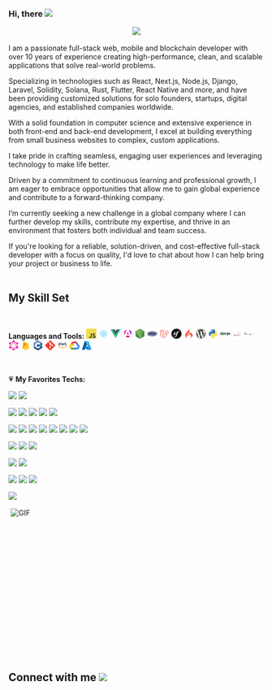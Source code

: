 ### Hi, there <img src="https://media.giphy.com/media/hvRJCLFzcasrR4ia7z/giphy.gif" width="25px">
<p align="center">
  <a href="https://github.com/AdonisGithub"><img src="https://readme-typing-svg.herokuapp.com/?lines=Senior%20Blockchain%20developer;Web%20Developer;7%2B%20years%20of%20experience;Always%20learning%20new%20tech&font=Pacifico&center=true&width=650&height=120&color=58a6ff&vCenter=true&size=45%22"></a>
</p>
  
I am a passionate full-stack web, mobile and blockchain developer with over 10 years of experience creating high-performance, clean, and scalable applications that solve real-world problems.

Specializing in technologies such as React, Next.js, Node.js, Django, Laravel, Solidity, Solana, Rust, Flutter, React Native and more, and have been providing customized solutions for solo founders, startups, digital agencies, and established companies worldwide.

With a solid foundation in computer science and extensive experience in both front-end and back-end development, I excel at building everything from small business websites to complex, custom applications.

I take pride in crafting seamless, engaging user experiences and leveraging technology to make life better. 

Driven by a commitment to continuous learning and professional growth, I am eager to embrace opportunities that allow me to gain global experience and contribute to a forward-thinking company.

I’m currently seeking a new challenge in a global company where I can further develop my skills, contribute my expertise, and thrive in an environment that fosters both individual and team success.

If you're looking for a reliable, solution-driven, and cost-effective full-stack developer with a focus on quality, I'd love to chat about how I can help bring your project or business to life.
<br />
<br />

## My Skill Set  
<br />

**Languages and Tools:**
<code><img height="20" src="https://raw.githubusercontent.com/github/explore/80688e429a7d4ef2fca1e82350fe8e3517d3494d/topics/javascript/javascript.png"></code>
<code><img height="20" src="https://raw.githubusercontent.com/github/explore/80688e429a7d4ef2fca1e82350fe8e3517d3494d/topics/react/react.png"></code>
<code><img height="20" src="https://raw.githubusercontent.com/github/explore/80688e429a7d4ef2fca1e82350fe8e3517d3494d/topics/vue/vue.png"></code>
<code><img height="20" src="https://raw.githubusercontent.com/github/explore/80688e429a7d4ef2fca1e82350fe8e3517d3494d/topics/angular/angular.png"></code>
<code><img height="20" src="https://raw.githubusercontent.com/github/explore/80688e429a7d4ef2fca1e82350fe8e3517d3494d/topics/nodejs/nodejs.png"></code>
<code><img height="20" src="https://raw.githubusercontent.com/github/explore/80688e429a7d4ef2fca1e82350fe8e3517d3494d/topics/php/php.png"></code>
<code><img height="20" src="https://raw.githubusercontent.com/github/explore/80688e429a7d4ef2fca1e82350fe8e3517d3494d/topics/laravel/laravel.png"></code>
<code><img height="20" src="https://github.com/github/explore/blob/main/topics/symfony/symfony.png?raw=true"></code>
<code><img height="20" src="https://github.com/github/explore/blob/main/topics/codeigniter/codeigniter.png?raw=true"></code>
<code><img height="20" src="https://raw.githubusercontent.com/github/explore/80688e429a7d4ef2fca1e82350fe8e3517d3494d/topics/wordpress/wordpress.png"></code>
<code><img height="20" src="https://raw.githubusercontent.com/github/explore/80688e429a7d4ef2fca1e82350fe8e3517d3494d/topics/python/python.png"></code>
<code><img height="20" src="https://github.com/github/explore/blob/main/topics/django/django.png?raw=true"></code>
<code><img height="20" src="https://raw.githubusercontent.com/github/explore/80688e429a7d4ef2fca1e82350fe8e3517d3494d/topics/mysql/mysql.png"></code>
<code><img height="20" src="https://github.com/github/explore/blob/main/topics/mongodb/mongodb.png?raw=true"></code>
<code><img height="20" src="https://raw.githubusercontent.com/github/explore/5c058a388828bb5fde0bcafd4bc867b5bb3f26f3/topics/graphql/graphql.png"></code>
<code><img height="20" src="https://raw.githubusercontent.com/github/explore/80688e429a7d4ef2fca1e82350fe8e3517d3494d/topics/firebase/firebase.png"></code>
<code><img height="20" src="https://raw.githubusercontent.com/github/explore/80688e429a7d4ef2fca1e82350fe8e3517d3494d/topics/cpp/cpp.png"></code>
<code><img height="20" src="https://raw.githubusercontent.com/github/explore/80688e429a7d4ef2fca1e82350fe8e3517d3494d/topics/git/git.png"></code>
<code><img height="20" src="https://github.com/github/explore/blob/main/topics/aws/aws.png?raw=true"></code>
<code><img height="20" src="https://github.com/github/explore/blob/main/topics/google-cloud/google-cloud.png"></code>
<code><img height="20" src="https://github.com/github/explore/blob/main/topics/azure/azure.png"></code>


<br />

💗 **My Favorites Techs:**

<!-- 🌐 Blockchain Networks -->
![](https://img.shields.io/badge/Network-Bitcoin-informational?style=flat&logo=bitcoin&logoColor=white&color=3bac3a)
![](https://img.shields.io/badge/Network-Ethereum-informational?style=flat&logo=ethereum&logoColor=white&color=3bac3a)

<!-- 📝 Languages -->
![](https://img.shields.io/badge/Language-Solidity-informational?style=flat&logo=solidity&logoColor=white&color=3bac3a)
![](https://img.shields.io/badge/Language-JavaScript-informational?style=flat&logo=javascript&logoColor=white&color=3bac3a)
![](https://img.shields.io/badge/Language-TypeScript-informational?style=flat&logo=typescript&logoColor=white&color=3bac3a)
![](https://img.shields.io/badge/Language-PHP-informational?style=flat&logo=php&logoColor=white&color=3bac3a)
![](https://img.shields.io/badge/Language-Python-informational?style=flat&logo=python&logoColor=white&color=3bac3a)

<!-- 🏗 Frameworks -->
![](https://img.shields.io/badge/Framework-React-informational?style=flat&logo=react&logoColor=white&color=3bac3a)
![](https://img.shields.io/badge/Framework-Vue-informational?style=flat&logo=vue.js&logoColor=white&color=3bac3a)
![](https://img.shields.io/badge/Framework-Angular-informational?style=flat&logo=angular&logoColor=white&color=3bac3a)
![](https://img.shields.io/badge/Framework-Laravel-informational?style=flat&logo=laravel&logoColor=white&color=3bac3a)
![](https://img.shields.io/badge/Framework-CodeIgniter-informational?style=flat&logo=codeigniter&logoColor=white&color=3bac3a)
![](https://img.shields.io/badge/Framework-Symfony-informational?style=flat&logo=symfony&logoColor=white&color=3bac3a)
![](https://img.shields.io/badge/Framework-Django-informational?style=flat&logo=django&logoColor=white&color=3bac3a)
![](https://img.shields.io/badge/Framework-.NET-informational?style=flat&logo=dotnet&logoColor=white&color=3bac3a)

<!-- 🔑 Token Standards -->
![](https://img.shields.io/badge/Token-ERC721-informational?style=flat&logoColor=white&color=3bac3a)
![](https://img.shields.io/badge/Token-ERC1155-informational?style=flat&logoColor=white&color=3bac3a)
![](https://img.shields.io/badge/Token-ERC20-informational?style=flat&logoColor=white&color=3bac3a)

<!-- ⚙️ DevOps / CI/CD -->
![](https://img.shields.io/badge/CI/CD-GitHub_Actions-informational?style=flat&logo=github&logoColor=white&color=3bac3a)
![](https://img.shields.io/badge/Tools-Docker-informational?style=flat&logo=docker&logoColor=white&color=3bac3a)

<!-- 🗄 Databases -->
![](https://img.shields.io/badge/Database-PostgreSQL-informational?style=flat&logo=postgresql&logoColor=white&color=3bac3a)
![](https://img.shields.io/badge/Database-MySQL-informational?style=flat&logo=mysql&logoColor=white&color=3bac3a)
![](https://img.shields.io/badge/Database-MongoDB-informational?style=flat&logo=mongodb&logoColor=white&color=3bac3a)

<!-- 💻 Other Tools -->
![](https://img.shields.io/badge/Shell-Bash-informational?style=flat&logo=gnu-bash&logoColor=white&color=3bac3a)
<br />
 <div>
  <img align="right" alt="GIF" src="https://github.com/abhisheknaiidu/abhisheknaiidu/raw/master/code.gif?raw=true" width="500" height="320" />
</div>
<br />
<h2> Connect with me <img src='https://raw.githubusercontent.com/ShahriarShafin/ShahriarShafin/main/Assets/handshake.gif' width="100px"> </h2>

<!-- [📞 TG](https://t.me) -->
<!-- [📝 Email](mailto:) -->



